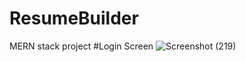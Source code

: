 # ResumeBuilder
 MERN stack project
#Login Screen
![Screenshot (219)](https://github.com/user-attachments/assets/56cb459d-1afe-4912-ac3d-97cf646a83bd)

